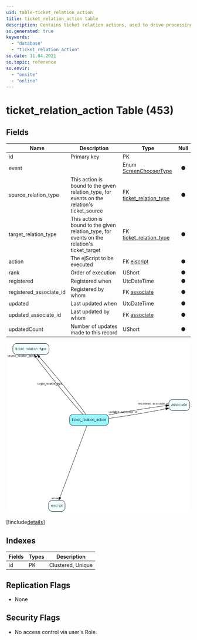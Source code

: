 ```yaml
---
uid: table-ticket_relation_action
title: ticket_relation_action table
description: Contains ticket relation actions, used to drive processing logic together with ticket relations
so.generated: true
keywords:
  - "database"
  - "ticket_relation_action"
so.date: 11.04.2021
so.topic: reference
so.envir:
  - "onsite"
  - "online"
---
```


# ticket\_relation\_action Table (453)

## Fields

| Name | Description | Type | Null |
|------|-------------|------|:----:|
|id|Primary key|PK| |
|event||Enum [ScreenChooserType](enums/screenchoosertype.md)|&#x25CF;|
|source\_relation\_type|This action is bound to the given relation_type, for events on the relation&apos;s ticket_source|FK [ticket_relation_type](ticket-relation-type.md)|&#x25CF;|
|target\_relation\_type|This action is bound to the given relation_type, for events on the relation&apos;s ticket_target|FK [ticket_relation_type](ticket-relation-type.md)|&#x25CF;|
|action|The ejScript to be executed|FK [ejscript](ejscript.md)|&#x25CF;|
|rank|Order of execution|UShort|&#x25CF;|
|registered|Registered when|UtcDateTime|&#x25CF;|
|registered\_associate\_id|Registered by whom|FK [associate](associate.md)|&#x25CF;|
|updated|Last updated when|UtcDateTime|&#x25CF;|
|updated\_associate\_id|Last updated by whom|FK [associate](associate.md)|&#x25CF;|
|updatedCount|Number of updates made to this record|UShort|&#x25CF;|


![ticket_relation_action table relationship diagram](./media/ticket_relation_action.png)

[!include[details](./includes/ticket-relation-action.md)]

## Indexes

| Fields | Types | Description |
|--------|-------|-------------|
|id |PK |Clustered, Unique |

## Replication Flags

* None

## Security Flags

* No access control via user's Role.

